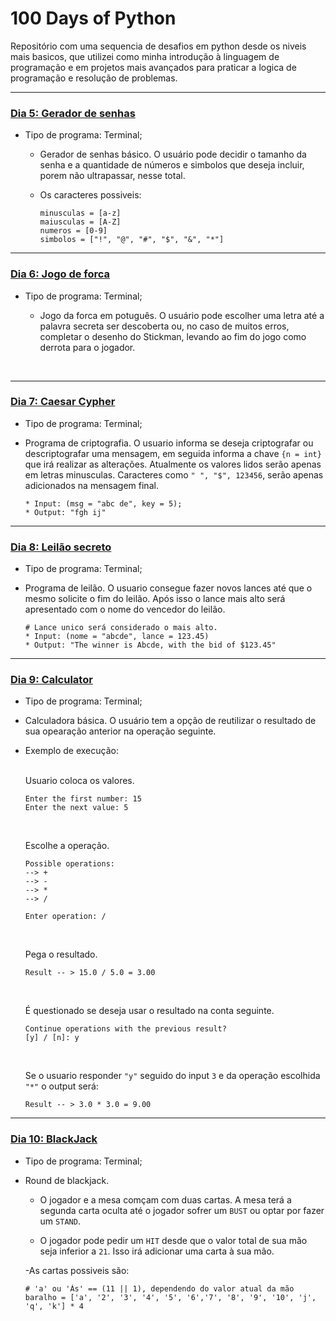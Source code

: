 # 100 Days of Python

Repositório com uma sequencia de desafios em python desde os niveis mais basicos, que utilizei como minha introdução
à linguagem de programação e em projetos mais avançados para praticar a logica de programação e resolução de problemas.

---

### [Dia 5: Gerador de senhas](https://github.com/FerrMath/100_days_of_python/tree/master/day_5)
    
* Tipo de programa: Terminal;

  * Gerador de senhas básico. O usuário pode decidir o tamanho da senha e a quantidade de números e simbolos que deseja incluir, porem não ultrapassar, nesse total.
  
  * Os caracteres possiveis:
          
        minusculas = [a-z]
        maiusculas = [A-Z]
        numeros = [0-9]
        simbolos = ["!", "@", "#", "$", "&", "*"]

---

### [Dia 6: Jogo de forca](https://github.com/FerrMath/100_days_of_python/tree/master/day_6)

* Tipo de programa: Terminal;

  - Jogo da forca em potuguês. O usuário pode escolher uma letra até a palavra secreta ser descoberta ou, no caso de muitos erros, completar o desenho do Stickman, levando ao fim do jogo como derrota para o jogador.

<br>

---

### [Dia 7: Caesar Cypher](https://github.com/FerrMath/100_days_of_python/tree/master/day_7)

  * Tipo de programa: Terminal;

  - Programa de criptografia. O usuario informa se deseja criptografar ou descriptografar uma mensagem, em seguida informa a chave `{n = int}` que irá realizar as alterações. Atualmente os valores lidos serão apenas em letras minusculas. Caracteres como `" ", "$", 123456`, serão apenas adicionados na mensagem final.

        * Input: (msg = "abc de", key = 5);
        * Output: "fgh ij"

---

### [Dia 8: Leilão secreto](https://github.com/FerrMath/100_days_of_python/tree/master/day_8)

  * Tipo de programa: Terminal;

  - Programa de leilão. O usuario consegue fazer novos lances até que o mesmo solicite o fim do leilão. Após isso o lance mais alto será apresentado com o nome do vencedor do leilão.
        
        # Lance unico será considerado o mais alto. 
        * Input: (nome = "abcde", lance = 123.45)
        * Output: "The winner is Abcde, with the bid of $123.45"

---

### [Dia 9: Calculator](https://github.com/FerrMath/100_days_of_python/tree/master/day_9)

  * Tipo de programa: Terminal;

  - Calculadora básica. O usuário tem a opção de reutilizar o resultado de sua opearação anterior na operação seguinte.

  * Exemplo de execução:
      
      <br>Usuario coloca os valores.

        Enter the first number: 15
        Enter the next value: 5
      <br>
      
      Escolhe a operação.
        
        Possible operations:
        --> +
        --> -
        --> *
        --> /

        Enter operation: /
      <br>

      Pega o resultado.

        Result -- > 15.0 / 5.0 = 3.00
      <br>

      É questionado se deseja usar o resultado na conta seguinte.

        Continue operations with the previous result?
        [y] / [n]: y
      <br>

      Se o usuario responder `"y"` seguido do input `3` e da operação escolhida `"*"` o output será:
      
        Result -- > 3.0 * 3.0 = 9.00

---

### [Dia 10: BlackJack](https://github.com/FerrMath/100_days_of_python/tree/master/day_10)

  * Tipo de programa: Terminal;

  - Round de blackjack.
      - O jogador e a mesa comçam com duas cartas. 
      A mesa terá a segunda carta oculta até o jogador sofrer um `BUST` ou optar por fazer um `STAND`.

      - O jogador pode pedir um `HIT` desde que o valor total de sua mão seja inferior a `21`. Isso irá adicionar uma carta à sua mão.

      -As cartas possiveis são:

        # 'a' ou 'Ás' == (11 || 1), dependendo do valor atual da mão
        baralho = ['a', '2', '3', '4', '5', '6','7', '8', '9', '10', 'j', 'q', 'k'] * 4
      
          
          